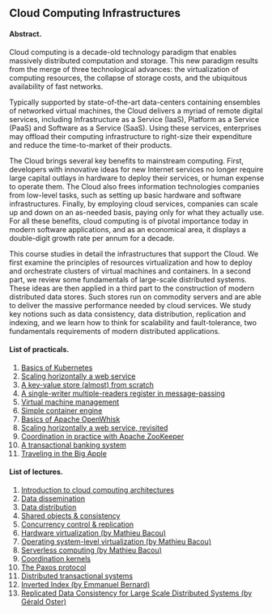 ## Cloud Computing Infrastructures

#### Abstract.

Cloud computing is a decade-old technology paradigm that enables massively distributed computation and storage.
This new paradigm results from the merge of three technological advances: the virtualization of computing resources, the collapse of storage costs, and the ubiquitous availability of fast networks.

Typically supported by state-of-the-art data-centers containing ensembles of networked virtual machines, the Cloud delivers a myriad of remote digital services, including Infrastructure as a Service (IaaS), Platform as a Service (PaaS) and Software as a Service (SaaS).
Using these services, enterprises may offload their computing infrastructure to right-size their expenditure and reduce the time-to-market of their products.

The Cloud brings several key benefits to mainstream computing.
First, developers with innovative ideas for new Internet services no longer require large capital outlays in hardware to deploy their services, or human expense to operate them.
The Cloud also frees information technologies companies from low-level tasks, such as setting up basic hardware and software infrastructures.
Finally, by employing cloud services, companies can scale up and down on an as-needed basis, paying only for what they actually use.
For all these benefits, cloud computing is of pivotal importance today in modern software applications, and as an economical area, it displays a double-digit growth rate per annum for a decade.

This course studies in detail the infrastructures that support the Cloud.
We first examine the principles of resources virtualization and how to deploy and orchestrate clusters of virtual machines and containers.
In a second part, we review some fundamentals of large-scale distributed systems.
These ideas are then applied in a third part to the construction of modern distributed data stores.
Such stores run on commodity servers and are able to deliver the massive performance needed by cloud services.
We study key notions such as data consistency, data distribution, replication and indexing, and we learn how to think for scalability and fault-tolerance, two fundamentals requirements of modern distributed applications.

#### List of practicals.

1. [Basics of Kubernetes](https://github.com/otrack/cloud-computing-hands-on/tree/master/warmup)
2. [Scaling horizontally a web service](https://github.com/otrack/cloud-computing-hands-on/tree/master/scaling)
3. [A key-value store (almost) from scratch](https://github.com/otrack/cloud-computing-hands-on/tree/master/kvstore)
4. [A single-writer multiple-readers register in message-passing](https://github.com/otrack/cloud-computing-hands-on/tree/master/abd)
5. [Virtual machine management](https://www-inf.telecom-sudparis.eu/COURS/CSC5004/practicals/vm-management.pdf)
6. [Simple container engine](https://www-inf.telecom-sudparis.eu/COURS/CSC5004/practicals/simple-container-engine.pdf)
7. [Basics of Apache OpenWhisk](https://www-inf.telecom-sudparis.eu/COURS/CSC5004/practicals/basics-openwhisk.pdf)
8. [Scaling horizontally a web service, revisited](https://www-inf.telecom-sudparis.eu/COURS/CSC5004/practicals/scaling-revisited.pdf)
9. [Coordination in practice with Apache ZooKeeper](https://github.com/otrack/cloud-computing-hands-on/tree/master/zk)
10. [A transactional banking system](https://github.com/otrack/cloud-computing-infrastructures/blob/master/transactions/README.md)
11. [Traveling in the Big Apple](https://github.com/otrack/cloud-computing-hands-on/tree/master/spark)

#### List of lectures.

1. [Introduction to cloud computing architectures](https://drive.google.com/open?id=1jejBazViLenC7e80XI1guqZ_a2xo0aEr1wUV9YvBcZ0)
2. [Data dissemination](https://drive.google.com/open?id=1PFjyNro_eNDPgBxkUdjGH647y47g3VYLLHmCS_bOpLQ)
3. [Data distribution](https://drive.google.com/open?id=1s0LRrodaYDGN3xfGit6VR9KYeoAoeRbhELBaYFHaoDU)
4. [Shared objects & consistency](https://drive.google.com/open?id=1-Uh3iC97elXSUNvwY1G0up-JaLmj-_wV8reS1bPTe8c)
5. [Concurrency control & replication](https://drive.google.com/open?id=1UFOoTEHiyxdb0u_O37P1m9cKHT6bXEcTkdgF4mmwl3Q)
6. [Hardware virtualization (by Mathieu Bacou)](https://www-inf.telecom-sudparis.eu/COURS/CSC5004/lectures/hardware_virtualization.pdf)
7. [Operating system-level virtualization (by Mathieu Bacou)](https://www-inf.telecom-sudparis.eu/COURS/CSC5004/lectures/os_virtualization.pdf)
8. [Serverless computing (by Mathieu Bacou)](https://www-inf.telecom-sudparis.eu/COURS/CSC5004/lectures/serverless.pdf)
9. [Coordination kernels](https://docs.google.com/presentation/d/1jVuYezqp9AgxTaNHWIiAlw5GpgQ0SLBDPNBAQFneOys/edit?usp=sharing)
10. [The Paxos protocol](https://docs.google.com/presentation/d/1-P4nD8p2uiumkISj3BZ0GFsIvnqvofG3RUxbOYgi_2g/edit?usp=sharing)
11. [Distributed transactional systems](https://docs.google.com/presentation/d/10pC5K4Sb4XG5U-CFqbPb3e9220ZcYbKLiWtxCVKSx9k/edit?usp=sharing)
12. [Inverted Index (by Emmanuel Bernard)](https://emmanuelbernard.com/presentations/inverted-index/#)
13. [Replicated Data Consistency for Large Scale Distributed Systems (by Gérald Oster)](https://github.com/otrack/cloud-computing-hands-on/raw/master/lectures/Replicated%20Data%20Consistency%20for%20Large%20Scale%20Distributed%20Systems.pdf)
